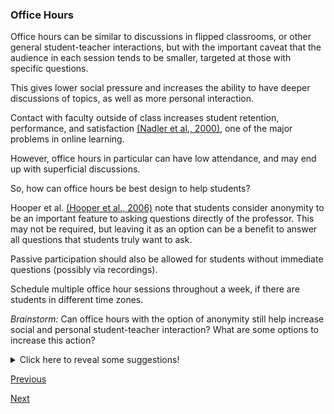 ### Office Hours

Office hours can be similar to discussions in flipped classrooms, or other general student-teacher interactions, but with the important caveat that the audience in each session tends to be smaller, targeted at those with specific questions.

This gives lower social pressure and increases the ability to have deeper discussions of topics, as well as more personal interaction.

Contact with faculty outside of class increases student retention, performance, and satisfaction [(Nadler et al., 2000)](https://doi.org/10.1080/10510970009388517), one of the major problems in online learning. 

However, office hours in particular can have low attendance, and may end up with superficial discussions.

So, how can office hours be best design to help students?

Hooper et al. [(Hooper et al., 2006)](https://jolt.merlot.org/vol2no3/hooper.pdf) note that students consider anonymity to be an important feature to asking questions directly of the professor. This may not be required, but leaving it as an option can be a benefit to answer all questions that students truly want to ask.

Passive participation should also be allowed for students without immediate questions (possibly via recordings). 

Schedule multiple office hour sessions throughout a week, if there are students in different time zones.

*Brainstorm:* Can office hours with the option of anonymity still help increase social and personal student-teacher interaction? What are some options to increase this action?

<details><summary>Click here to reveal some suggestions!</summary>
<p>
Allowing video cameras on, allowing students to submit questions privately but discuss interactively with the larger group. These are all options that can increase student-teacher interaction while also maintaining accessibility for students who do not wish to engage at certain times.</p>
</details>

[Previous](take_home_assignments_.md)

[Next](../projects.md)